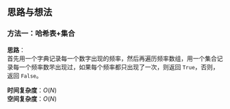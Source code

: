 ## 思路与想法
### 方法一：哈希表+集合
**思路**：  
首先用一个字典记录每一个数字出现的频率，然后再遍历频率数组，用一个集合记录每一个频率数芣出现过，如果每个频率都只出现了一次，则返回 `True`，否则，返回 `False`。


**时间复杂度**：*O*(*N*)  
**空间复杂度**：*O*(*N*)
